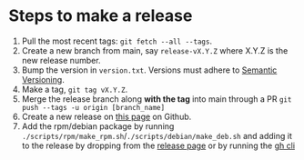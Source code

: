 # Steps to make a release
1. Pull the most recent tags: `git fetch --all --tags`.
2. Create a new branch from main, say `release-vX.Y.Z` where X.Y.Z is the new release number.
3. Bump the version in `version.txt`. Versions must adhere to [Semantic Versioning](https://semver.org/).
4. Make a tag, `git tag vX.Y.Z`.
5. Merge the release branch along **with the tag** into main through a PR `git push --tags -u origin
   [branch_name]`
6. Create a new release on [this
  page](https://github.com/facebookincubator/dynolog/releases) on Github.
7. Add the rpm/debian package by running `./scripts/rpm/make_rpm.sh`/`./scripts/debian/make_deb.sh`  and adding it to the release by dropping from the [release page](https://github.com/facebookincubator/dynolog/releases) or by running the [gh cli](https://cli.github.com/manual/gh_release_upload)
